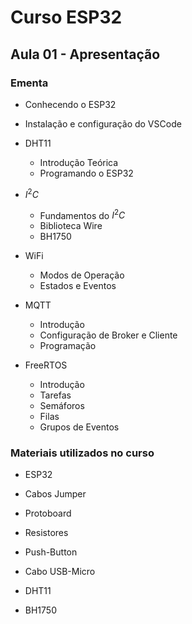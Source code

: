 # Curso ESP32


## Aula 01 - Apresentação

### Ementa

* Conhecendo o ESP32

* Instalação e configuração do VSCode

* DHT11

	- Introdução Teórica
	- Programando o ESP32

* $I^{2}C$

	- Fundamentos do $I^{2}C$
	- Biblioteca Wire
	- BH1750

* WiFi

	- Modos de Operação
	- Estados e Eventos

* MQTT

	- Introdução
	- Configuração de Broker e Cliente
	- Programação

* FreeRTOS

	- Introdução
	- Tarefas
	- Semáforos
	- Filas
	- Grupos de Eventos

### Materiais utilizados no curso

* ESP32

* Cabos Jumper

* Protoboard

* Resistores

* Push-Button

* Cabo USB-Micro

* DHT11

* BH1750

